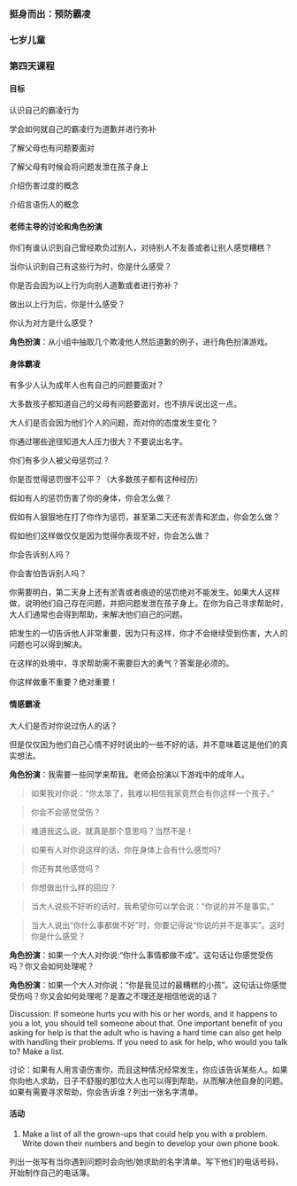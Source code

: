 ### 挺身而出：预防霸凌

### 七岁儿童

### 第四天课程

#### 目标

认识自己的霸凌行为

学会如何就自己的霸凌行为道歉并进行弥补

了解父母也有问题要面对

了解父母有时候会将问题发泄在孩子身上

介绍伤害过度的概念

介绍言语伤人的概念

#### 老师主导的讨论和角色扮演

你们有谁认识到自己曾经欺负过别人，对待别人不友善或者让别人感觉糟糕？

当你认识到自己有这些行为时，你是什么感受？

你是否会因为以上行为向别人道歉或者进行弥补？

做出以上行为后，你是什么感受？

你认为对方是什么感受？

**角色扮演**：从小组中抽取几个欺凌他人然后道歉的例子，进行角色扮演游戏。

#### 身体霸凌

有多少人认为成年人也有自己的问题要面对？

大多数孩子都知道自己的父母有问题要面对，也不排斥说出这一点。

大人们是否会因为他们个人的问题，而对你的态度发生变化？

你通过哪些途径知道大人压力很大？不要说出名字。

你们有多少人被父母惩罚过？

你是否觉得惩罚很不公平？（大多数孩子都有这种经历）

假如有人的惩罚伤害了你的身体，你会怎么做？

假如有人狠狠地在打了你作为惩罚，甚至第二天还有淤青和淤血，你会怎么做？

假如他们这样做仅仅是因为觉得你表现不好，你会怎么做？

你会告诉别人吗？

你会害怕告诉别人吗？

你需要明白，第二天身上还有淤青或者痕迹的惩罚绝对不能发生。如果大人这样做，说明他们自己存在问题，并把问题发泄在孩子身上。在你为自己寻求帮助时，大人们通常也会得到帮助，来解决他们自己的问题。

把发生的一切告诉他人非常重要，因为只有这样，你才不会继续受到伤害，大人的问题也可以得到解决。

在这样的处境中，寻求帮助需不需要巨大的勇气？答案是必须的。

你这样做重不重要？绝对重要！

#### 情感霸凌

大人们是否对你说过伤人的话？

但是仅仅因为他们自己心情不好时说出的一些不好的话，并不意味着这是他们的真实想法。

**角色扮演**：我需要一些同学来帮我。老师会扮演以下游戏中的成年人。

> 如果我对你说：“你太笨了，我难以相信我家竟然会有你这样一个孩子。”

> 你会不会感觉受伤？

> 难道我这么说，就真是那个意思吗？当然不是！

> 如果有人对你说这样的话，你在身体上会有什么感觉吗?

> 你还有其他感觉吗？

> 你想做出什么样的回应？

> 当大人说些不好听的话时，我希望你可以学会说：“你说的并不是事实。”

> 当大人说出“你什么事都做不好”时，你要记得说“你说的并不是事实”。这时你是什么感受？

**角色扮演**：如果一个大人对你说:“你什么事情都做不成”。这句话让你感觉受伤吗？你又会如何处理呢？

**角色扮演**：如果一个大人对你说：“你是我见过的最糟糕的小孩”。这句话让你感觉受伤吗？你又会如何处理呢？是置之不理还是相信他说的话？





Discussion: If someone hurts you with his or her words, and it happens to you a lot, you should tell someone about that. One important benefit of you asking for help is that the adult who is having a hard time can also get help with handling their problems. If you need to ask for help, who would you talk to? Make a list.

讨论：如果有人用言语伤害你，而且这种情况经常发生，你应该告诉某些人。如果你向他人求助，日子不舒服的那位大人也可以得到帮助，从而解决他自身的问题。如果有需要寻求帮助，你会告诉谁？列出一张名字清单。

#### 活动


1. Make a list of all the grown-ups that could help you with a problem. Write down their numbers and begin to develop your own phone book.

列出一张写有当你遇到问题时会向他/她求助的名字清单。写下他们的电话号码，开始制作自己的电话簿。

